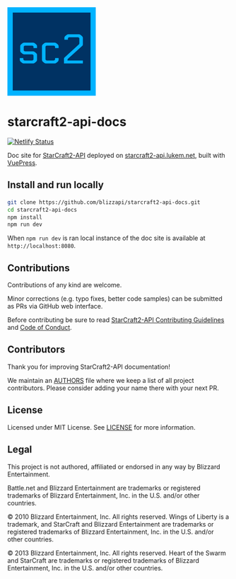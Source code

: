 <img src="https://raw.githubusercontent.com/blizzapi/starcraft2-api-docs/master/docs/.vuepress/public/logo.png" alt="StarCraft2-API logo" width="200" height="200">

# starcraft2-api-docs

[![Netlify Status](https://api.netlify.com/api/v1/badges/a37dddd5-2ba1-44a8-b6ac-3c626a1305d6/deploy-status)](https://starcraft2-api.lukem.net/)

Doc site for [StarCraft2-API](https://github.com/blizzapi/starcraft2-api) deployed on [starcraft2-api.lukem.net](https://starcraft2-api.lukem.net), built with [VuePress](https://vuepress.vuejs.org/).

## Install and run locally

```bash
git clone https://github.com/blizzapi/starcraft2-api-docs.git
cd starcraft2-api-docs
npm install
npm run dev
```

When `npm run dev` is ran local instance of the doc site is available at `http://localhost:8080`.

## Contributions

Contributions of any kind are welcome.

Minor corrections (e.g. typo fixes, better code samples) can be submitted as PRs via GitHub web interface.

Before contributing be sure to read [StarCraft2-API Contributing Guidelines](https://github.com/blizzapi/starcraft2-api/blob/master/CONTRIBUTING.md) and [Code of Conduct](https://github.com/blizzapi/starcraft2-api-docs/blob/master/CODE_OF_CONDUCT.md).

## Contributors

Thank you for improving StarCraft2-API documentation!

We maintain an [AUTHORS](https://github.com/blizzapi/starcraft2-api-docs/blob/master/AUTHORS) file where we keep a list of all project contributors. Please consider adding your name there with your next PR.

## License

Licensed under MIT License. See [LICENSE](https://github.com/blizzapi/starcraft2-api-docs/blob/master/LICENSE) for more information.

## Legal

This project is not authored, affiliated or endorsed in any way by Blizzard Entertainment.

Battle.net and Blizzard Entertainment are trademarks or registered trademarks of Blizzard Entertainment, Inc. in the U.S. and/or other countries.

© 2010 Blizzard Entertainment, Inc. All rights reserved. Wings of Liberty is a trademark, and StarCraft and Blizzard Entertainment are trademarks or registered trademarks of Blizzard Entertainment, Inc. in the U.S. and/or other countries.

© 2013 Blizzard Entertainment, Inc. All rights reserved. Heart of the Swarm and StarCraft are trademarks or registered trademarks of Blizzard Entertainment, Inc. in the U.S. and/or other countries.

